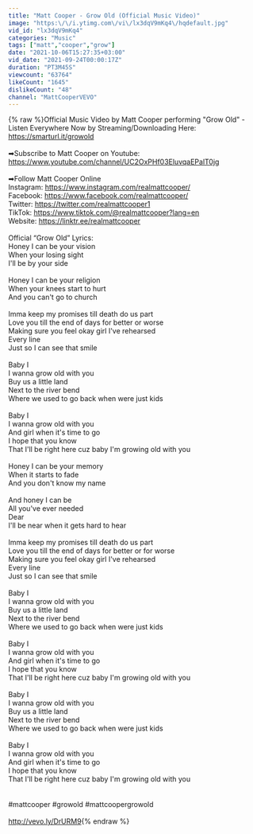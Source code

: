 ```yaml
---
title: "Matt Cooper - Grow Old (Official Music Video)"
image: "https:\/\/i.ytimg.com\/vi\/lx3dqV9mKq4\/hqdefault.jpg"
vid_id: "lx3dqV9mKq4"
categories: "Music"
tags: ["matt","cooper","grow"]
date: "2021-10-06T15:27:35+03:00"
vid_date: "2021-09-24T00:00:17Z"
duration: "PT3M45S"
viewcount: "63764"
likeCount: "1645"
dislikeCount: "48"
channel: "MattCooperVEVO"
---
```

{% raw %}Official Music Video by Matt Cooper performing &quot;Grow Old&quot; - Listen Everywhere Now by Streaming/Downloading Here: <a rel="nofollow" target="blank" href="https://smarturl.it/growold">https://smarturl.it/growold</a><br /><br />➡Subscribe to Matt Cooper on Youtube: <a rel="nofollow" target="blank" href="https://www.youtube.com/channel/UC2OxPHf03EluvqaEPalT0jg">https://www.youtube.com/channel/UC2OxPHf03EluvqaEPalT0jg</a><br /><br />➡Follow Matt Cooper Online<br />Instagram: <a rel="nofollow" target="blank" href="https://www.instagram.com/realmattcooper/">https://www.instagram.com/realmattcooper/</a><br />Facebook: <a rel="nofollow" target="blank" href="https://www.facebook.com/realmattcooper/">https://www.facebook.com/realmattcooper/</a><br />Twitter: <a rel="nofollow" target="blank" href="https://twitter.com/realmattcooper1">https://twitter.com/realmattcooper1</a><br />TikTok: <a rel="nofollow" target="blank" href="https://www.tiktok.com/@realmattcooper?lang=en">https://www.tiktok.com/@realmattcooper?lang=en</a><br />Website: <a rel="nofollow" target="blank" href="https://linktr.ee/realmattcooper">https://linktr.ee/realmattcooper</a><br /><br />Official “Grow Old” Lyrics:<br />Honey I can be your vision<br />When your losing sight<br />I'll be by your side<br /><br />Honey I can be your religion<br />When your knees start to hurt<br />And you can't go to church<br /><br />Imma keep my promises till death do us part<br />Love you till the end of days for better or worse<br />Making sure you feel okay girl I've rehearsed<br />Every line<br />Just so I can see that smile<br /><br />Baby I<br />I wanna grow old with you<br />Buy us a little land<br />Next to the river bend<br />Where we used to go back when were just kids<br /><br />Baby I<br />I wanna grow old with you<br />And girl when it's time to go<br />I hope that you know<br />That I'll be right here cuz baby I'm growing old with you<br /><br />Honey I can be your memory<br />When it starts to fade<br />And you don't know my name<br /><br />And honey I can be<br />All you've ever needed<br />Dear<br />I'll be near when it gets hard to hear<br /><br />Imma keep my promises till death do us part<br />Love you till the end of days for better or for worse<br />Making sure you feel okay girl I've rehearsed<br />Every line<br />Just so I can see that smile<br /><br />Baby I<br />I wanna grow old with you<br />Buy us a little land<br />Next to the river bend<br />Where we used to go back when were just kids<br /><br />Baby I<br />I wanna grow old with you<br />And girl when it's time to go<br />I hope that you know<br />That I'll be right here cuz baby I'm growing old with you<br /><br />Baby I<br />I wanna grow old with you<br />Buy us a little land<br />Next to the river bend<br />Where we used to go back when were just kids<br /><br />Baby I<br />I wanna grow old with you<br />And girl when it's time to go<br />I hope that you know<br />That I'll be right here cuz baby I'm growing old with you<br /><br /><br />#mattcooper #growold #mattcoopergrowold<br /><br /><a rel="nofollow" target="blank" href="http://vevo.ly/DrURM9">http://vevo.ly/DrURM9</a>{% endraw %}
